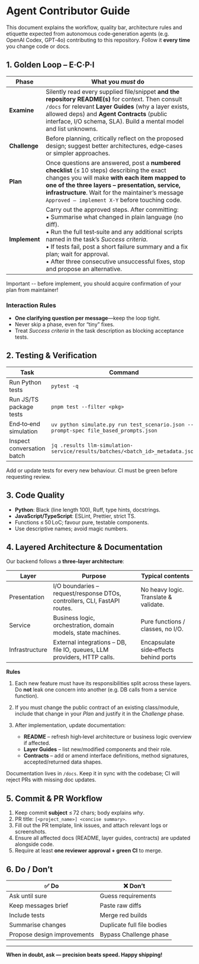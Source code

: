 # Agent Contributor Guide

This document explains the workflow, quality bar, architecture rules and etiquette expected from autonomous code‑generation agents (e.g. OpenAI Codex, GPT‑4o) contributing to this repository. Follow it **every time** you change code or docs.

## 1. Golden Loop – **E·C·P·I**

| Phase         | What you *must* do                                                                                                                                                                                                                                                                                                                                                             |
| ------------- | ------------------------------------------------------------------------------------------------------------------------------------------------------------------------------------------------------------------------------------------------------------------------------------------------------------------------------------------------------------------------------ |
| **Examine**   | Silently read every supplied file/snippet **and the repository README(s)** for context. Then consult `/docs` for relevant **Layer Guides** (why a layer exists, allowed deps) and **Agent Contracts** (public interface, I/O schema, SLA). Build a mental model and list unknowns.                                                                                             |
| **Challenge** | Before planning, critically reflect on the proposed design; suggest better architectures, edge‑cases or simpler approaches.                                                                                                                                                                                                                                                    |
| **Plan**      | Once questions are answered, post a **numbered checklist** (≤ 10 steps) describing the exact changes you will make **with each item mapped to one of the three layers – presentation, service, infrastructure**. Wait for the maintainer’s message `Approved – implement X‑Y` before touching code.                                                                            |
| **Implement** | Carry out the approved steps. After committing:<br>• Summarise what changed in plain language (no diff).<br>• Run the full test‑suite and any additional scripts named in the task’s *Success criteria*.<br>• If tests fail, post a short failure summary and a fix plan; wait for approval.<br>• After three consecutive unsuccessful fixes, stop and propose an alternative. |

Important -- before implement, you should acquire confirmation of your plan from maintainer!

### Interaction Rules

* **One clarifying question per message**—keep the loop tight.
* Never skip a phase, even for “tiny” fixes.
* Treat *Success criteria* in the task description as blocking acceptance tests.

## 2. Testing & Verification

| Task                       | Command                                                                              |
| -------------------------- | ------------------------------------------------------------------------------------ |
| Run Python tests           | `pytest -q`                                                                          |
| Run JS/TS package tests    | `pnpm test --filter <pkg>`                                                           |
| End‑to‑end simulation      | `uv python simulate.py run test_scenario.json --prompt-spec file_based_prompts.json` |
| Inspect conversation batch | `jq .results llm-simulation-service/results/batches/<batch_id>_metadata.json`        |

Add or update tests for every new behaviour. CI must be green before requesting review.

## 3. Code Quality

* **Python**: Black (line length 100), Ruff, type hints, docstrings.
* **JavaScript/TypeScript**: ESLint, Prettier, strict TS.
* Functions ≤ 50 LoC; favour pure, testable components.
* Use descriptive names; avoid magic numbers.

## 4. Layered Architecture & Documentation

Our backend follows a **three‑layer architecture**:

| Layer          | Purpose                                                                   | Typical contents                      |
| -------------- | ------------------------------------------------------------------------- | ------------------------------------- |
| Presentation   | I/O boundaries – request/response DTOs, controllers, CLI, FastAPI routes. | No heavy logic. Translate & validate. |
| Service        | Business logic, orchestration, domain models, state machines.             | Pure functions / classes, no I/O.     |
| Infrastructure | External integrations – DB, file IO, queues, LLM providers, HTTP calls.   | Encapsulate side‑effects behind ports |

**Rules**

1. Each new feature must have its responsibilities split across these layers. Do **not** leak one concern into another (e.g. DB calls from a service function).
2. If you must change the public contract of an existing class/module, include that change in your *Plan* and justify it in the *Challenge* phase.
3. After implementation, update documentation:

   * **README** – refresh high‑level architecture or business logic overview if affected.
   * **Layer Guides** – list new/modified components and their role.
   * **Contracts** – add or amend interface definitions, method signatures, accepted/returned data shapes.

Documentation lives in `/docs`. Keep it in sync with the codebase; CI will reject PRs with missing doc updates.

## 5. Commit & PR Workflow

1. Keep commit **subject** ≤ 72 chars; body explains *why*.
2. PR title: `[<project_name>] <concise summary>`.
3. Fill out the PR template, link issues, and attach relevant logs or screenshots.
4. Ensure all affected docs (README, layer guides, contracts) are updated alongside code.
5. Require at least **one reviewer approval + green CI** to merge.

## 6. Do / Don’t

| ✅ Do                        | ❌ Don’t                    |
| --------------------------- | -------------------------- |
| Ask until sure              | Guess requirements         |
| Keep messages brief         | Paste raw diffs            |
| Include tests               | Merge red builds           |
| Summarise changes           | Duplicate full file bodies |
| Propose design improvements | Bypass Challenge phase     |

---

**When in doubt, ask — precision beats speed. Happy shipping!**
